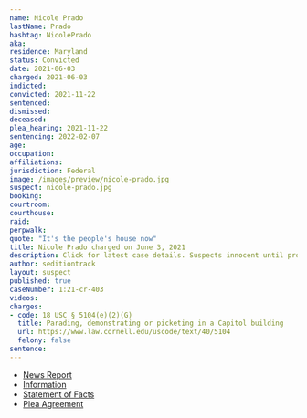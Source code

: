 ```yaml
---
name: Nicole Prado
lastName: Prado
hashtag: NicolePrado
aka:
residence: Maryland
status: Convicted
date: 2021-06-03
charged: 2021-06-03
indicted:
convicted: 2021-11-22
sentenced:
dismissed:
deceased:
plea_hearing: 2021-11-22
sentencing: 2022-02-07
age:
occupation:
affiliations:
jurisdiction: Federal
image: /images/preview/nicole-prado.jpg
suspect: nicole-prado.jpg
booking:
courtroom:
courthouse:
raid:
perpwalk:
quote: "It's the people's house now"
title: Nicole Prado charged on June 3, 2021
description: Click for latest case details. Suspects innocent until proven guilty.
author: seditiontrack
layout: suspect
published: true
caseNumber: 1:21-cr-403
videos:
charges:
- code: 18 USC § 5104(e)(2)(G)
  title: Parading, demonstrating or picketing in a Capitol building
  url: https://www.law.cornell.edu/uscode/text/40/5104
  felony: false
sentence:
---
```

- [News Report](https://www.wusa9.com/article/news/national/capitol-riots/meet-the-new-congresswoman-friends-instagram-post-leads-to-womans-capitol-riot-arrest-nicole-prado-trump-gaithersburg/65-f436d15e-6d06-462d-9a94-5ac2d9ea4e11)
- [Information](https://www.justice.gov/usao-dc/case-multi-defendant/file/1404496/download)
- [Statement of Facts](https://www.justice.gov/usao-dc/case-multi-defendant/file/1452281/download)
- [Plea Agreement](https://www.justice.gov/usao-dc/case-multi-defendant/file/1452276/download)

